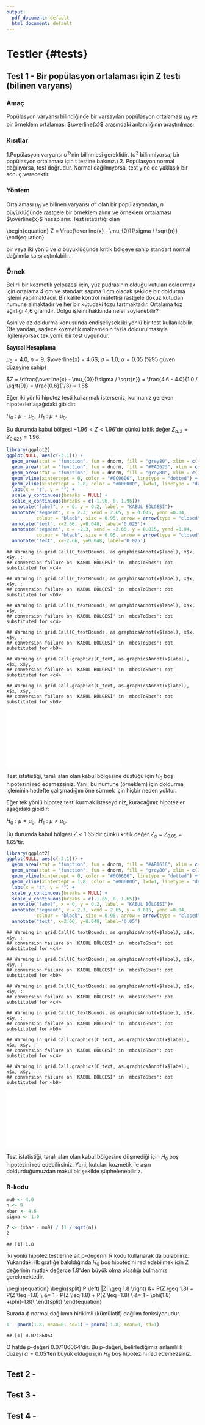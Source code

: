 ```yaml
---
output:
  pdf_document: default
  html_document: default
---
```

# Testler {#tests}

## Test 1 - Bir popülasyon ortalaması için Z testi (bilinen varyans)

### Amaç

Popülasyon varyansı bilindiğinde bir varsayılan popülasyon ortalaması $\mu_{0}$ ve bir örneklem ortalaması $\overline{x}$ arasındaki anlamlığının araştırılması

### Kısıtlar

1.Popülasyon varyansı $\sigma^{2}$'nin bilinmesi gereklidir. ($\sigma^{2}$ bilinmiyorsa, bir popülasyon ortalaması için t testine bakınız.)
2. Popülasyon normal dağılıyorsa, test doğrudur. Normal dağılmıyorsa, test yine de yaklaşık bir sonuç verecektir.

### Yöntem

Ortalaması $\mu_{0}$ ve bilinen varyansı $\sigma^{2}$ olan bir popülasyondan, $n$ büyüklüğünde rastgele bir örneklem alınır ve örneklem ortalaması $\overline{x}$ hesaplanır. Test istatistiği olan

\begin{equation}
Z = \frac{\overline{x} - \mu_{0}}{\sigma / \sqrt{n}}
\end{equation}

bir veya iki yönlü ve $\alpha$ büyüklüğünde kritik bölgeye sahip standart normal dağılımla karşılaştırılabilir.

### Örnek

Belirli bir kozmetik yelpazesi için, yüz pudrasının olduğu kutuları doldurmak için ortalama 4 gm ve standart sapma 1 gm olacak şekilde bir doldurma işlemi yapılmaktadır. Bir kalite kontrol müfettişi rastgele dokuz kutudan numune almaktadır ve her bir kutudaki tozu tartmaktadır. Ortalama toz ağırlığı 4,6 gramdır. Dolgu işlemi hakkında neler söylenebilir? 

Aşırı ve az doldurma konusunda endişeliysek iki yönlü bir test kullanılabilir. Öte yandan, sadece kozmetik malzemenin fazla doldurulmasıyla ilgileniyorsak tek yönlü bir test uygundur.

**Sayısal Hesaplama**

$\mu_{0} = 4.0$, $n=9$, $\overline{x} = 4.6$, $\sigma = 1.0$, $\alpha = 0.05$ ($\%95$ güven düzeyine sahip)

$Z =  \dfrac{\overline{x} - \mu_{0}}{\sigma / \sqrt{n}} =  \frac{4.6 - 4.0}{1.0 / \sqrt{9}} = \frac{0.6}{1/3} = 1.8$

Eğer iki yönlü hipotez testi kullanmak isterseniz, kurmanız gereken hipotezler aşağıdaki gibidir:

$H_{0}: \mu = \mu_{0},\,\,\, H_{1}: \mu \neq \mu_{0}$. 

Bu durumda kabul bölgesi $−1.96 < Z < 1.96$'dır çünkü kritik değer $Z_{\alpha/2} = Z_{0.025} = 1.96$.


```r
library(ggplot2)
ggplot(NULL, aes(c(-3,1))) +
  geom_area(stat = "function", fun = dnorm, fill = "grey80", xlim = c(-3, -1.96)) +
  geom_area(stat = "function", fun = dnorm, fill = "#FAD623", xlim = c(-1.96, 1.96)) +
  geom_area(stat = "function", fun = dnorm, fill = "grey80", xlim = c(1.96, 3)) +
  geom_vline(xintercept = 0, color = "#6C0606", linetype = "dotted") +
  geom_vline(xintercept = 1.8, color = "#000000", lwd=1, linetype = "dashed") +
  labs(x = "z", y = "") +
  scale_y_continuous(breaks = NULL) +
  scale_x_continuous(breaks = c(-1.96, 0, 1.96))+
  annotate("label", x = 0, y = 0.2, label = "KABUL BÖLGESİ")+
  annotate("segment", x = 2.3, xend = 2.65, y = 0.015, yend =0.04,
           colour = "black", size = 0.95, arrow = arrow(type = "closed", length = unit(0.02, "npc"))) +
  annotate("text", x=2.66, y=0.048, label='0.025')+
  annotate("segment", x = -2.3, xend = -2.65, y = 0.015, yend =0.04,
           colour = "black", size = 0.95, arrow = arrow(type = "closed", length = unit(0.02, "npc"))) +
  annotate("text", x=-2.66, y=0.048, label='0.025')
```

```
## Warning in grid.Call(C_textBounds, as.graphicsAnnot(x$label), x$x, x$y, :
## conversion failure on 'KABUL BÖLGESİ' in 'mbcsToSbcs': dot substituted for <c4>
```

```
## Warning in grid.Call(C_textBounds, as.graphicsAnnot(x$label), x$x, x$y, :
## conversion failure on 'KABUL BÖLGESİ' in 'mbcsToSbcs': dot substituted for <b0>
```

```
## Warning in grid.Call(C_textBounds, as.graphicsAnnot(x$label), x$x, x$y, :
## conversion failure on 'KABUL BÖLGESİ' in 'mbcsToSbcs': dot substituted for <c4>
```

```
## Warning in grid.Call(C_textBounds, as.graphicsAnnot(x$label), x$x, x$y, :
## conversion failure on 'KABUL BÖLGESİ' in 'mbcsToSbcs': dot substituted for <b0>
```

```
## Warning in grid.Call.graphics(C_text, as.graphicsAnnot(x$label), x$x, x$y, :
## conversion failure on 'KABUL BÖLGESİ' in 'mbcsToSbcs': dot substituted for <c4>
```

```
## Warning in grid.Call.graphics(C_text, as.graphicsAnnot(x$label), x$x, x$y, :
## conversion failure on 'KABUL BÖLGESİ' in 'mbcsToSbcs': dot substituted for <b0>
```

![](03-Tests_files/figure-latex/unnamed-chunk-1-1.pdf)<!-- --> 

Test istatistiği, taralı alan olan kabul bölgesine düstüğü için $H_{0}$ boş hipotezini red edemezsiniz. Yani, bu numune (örneklem) için doldurma işleminin hedefte çalışmadığını öne sürmek için hiçbir neden yoktur.

Eğer tek yönlü hipotez testi kurmak isteseydiniz, kuracağınız hipotezler aşağıdaki gibidir:

$H_{0}: \mu = \mu_{0},\,\,\, H_{1}: \mu > \mu_{0}$.

Bu durumda kabul bölgesi $Z < 1.65$'dır çünkü kritik değer $Z_{\alpha} = Z_{0.05} = 1.65$'tir.


```r
library(ggplot2)
ggplot(NULL, aes(c(-3,1))) +
  geom_area(stat = "function", fun = dnorm, fill = "#AB1616", xlim = c(-3, 1.65)) +
  geom_area(stat = "function", fun = dnorm, fill = "grey80", xlim = c(1.65, 3)) +
  geom_vline(xintercept = 0, color = "#6C0606", linetype = "dotted") +
  geom_vline(xintercept = 1.8, color = "#000000", lwd=1, linetype = "dashed") +
  labs(x = "z", y = "") +
  scale_y_continuous(breaks = NULL) +
  scale_x_continuous(breaks = c(-1.65, 0, 1.65))+
  annotate("label", x = 0, y = 0.2, label = "KABUL BÖLGESİ")+
  annotate("segment", x = 2.3, xend = 2.65, y = 0.015, yend =0.04,
           colour = "black", size = 0.95, arrow = arrow(type = "closed", length = unit(0.02, "npc"))) +
  annotate("text", x=2.66, y=0.048, label='0.05')
```

```
## Warning in grid.Call(C_textBounds, as.graphicsAnnot(x$label), x$x, x$y, :
## conversion failure on 'KABUL BÖLGESİ' in 'mbcsToSbcs': dot substituted for <c4>
```

```
## Warning in grid.Call(C_textBounds, as.graphicsAnnot(x$label), x$x, x$y, :
## conversion failure on 'KABUL BÖLGESİ' in 'mbcsToSbcs': dot substituted for <b0>
```

```
## Warning in grid.Call(C_textBounds, as.graphicsAnnot(x$label), x$x, x$y, :
## conversion failure on 'KABUL BÖLGESİ' in 'mbcsToSbcs': dot substituted for <c4>
```

```
## Warning in grid.Call(C_textBounds, as.graphicsAnnot(x$label), x$x, x$y, :
## conversion failure on 'KABUL BÖLGESİ' in 'mbcsToSbcs': dot substituted for <b0>
```

```
## Warning in grid.Call.graphics(C_text, as.graphicsAnnot(x$label), x$x, x$y, :
## conversion failure on 'KABUL BÖLGESİ' in 'mbcsToSbcs': dot substituted for <c4>
```

```
## Warning in grid.Call.graphics(C_text, as.graphicsAnnot(x$label), x$x, x$y, :
## conversion failure on 'KABUL BÖLGESİ' in 'mbcsToSbcs': dot substituted for <b0>
```

![](03-Tests_files/figure-latex/unnamed-chunk-2-1.pdf)<!-- --> 

Test istatistiği, taralı alan olan kabul bölgesine düşmediği için $H_{0}$ boş hipotezini red edebilirsiniz. Yani, kutuları kozmetik ile aşırı doldurduğumuzdan makul bir şekilde şüphelenebiliriz.

### R-kodu


```r
mu0 <- 4.0
n <- 9
xbar <- 4.6
sigma <- 1.0

Z <- (xbar - mu0) / (1 / sqrt(n))
Z
```

```
## [1] 1.8
```

İki yönlü hipotez testlerine ait p-değerini R kodu kullanarak da bulabiliriz. Yukarıdaki ilk grafiğe bakıldığında  $H_{0}$ boş hipotezini red edebilmek için Z değerinin mutlak değerce 1.8'den büyük olma olasılığı bulmamız gerekmektedir.

\begin{equation}
\begin{split}
P \left( |Z| \geq 1.8 \right) &= P(Z \geq 1.8) + P(Z \leq -1.8) \\
&= 1 - P(Z \leq 1.8) + P(Z \leq -1.8) \\
&= 1 - \phi(1.8) +\phi(-1.8)\\
\end{split}
\end{equation}

Burada $\phi$ normal dağılımın birikimli (kümülatif) dağılım fonksiyonudur.


```r
1 - pnorm(1.8, mean=0, sd=1) + pnorm(-1.8, mean=0, sd=1)
```

```
## [1] 0.07186064
```

O halde p-değeri 0.07186064'dir. Bu p-değeri, belirlediğimiz anlamlılık düzeyi $\alpha = 0.05$'ten büyük olduğu için $H_{0}$ boş hipotezini red edemezsiniz.

## Test 2 - 

## Test 3 - 

## Test 4 - 
